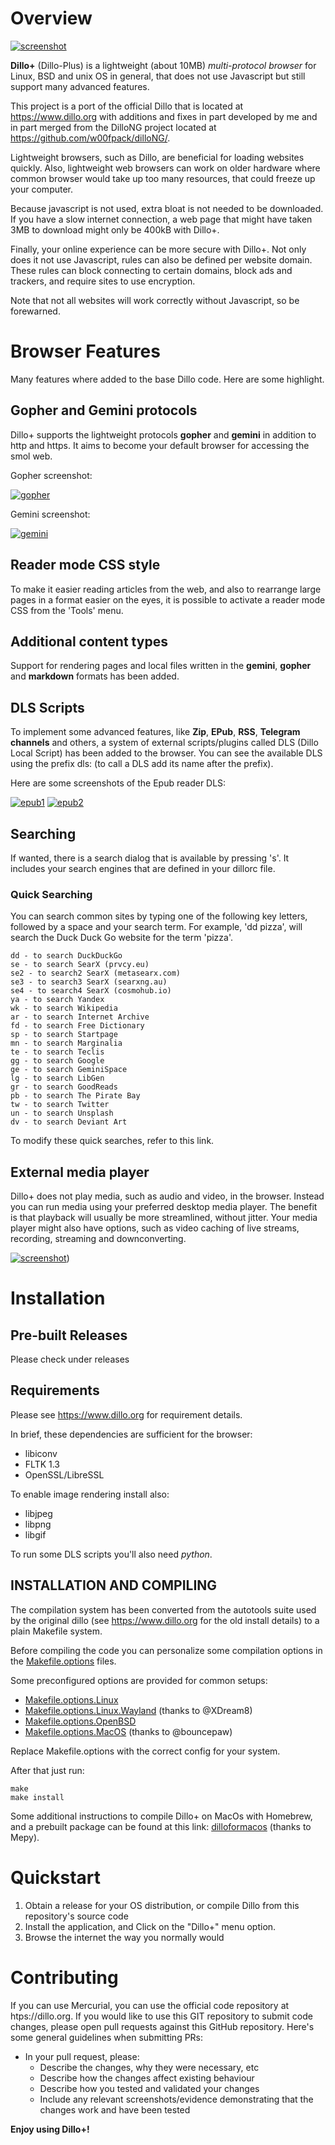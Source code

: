 # Overview
[![screenshot](screenshots/main.png)](screenshots/main.png)

**Dillo+** (Dillo-Plus) is a lightweight (about 10MB) *multi-protocol browser* for Linux, BSD and unix OS in general, that does not use Javascript but still support many advanced features.

This project is a port of the official Dillo that is located at https://www.dillo.org with additions and fixes in part developed by me and in part merged from the DilloNG project located at https://github.com/w00fpack/dilloNG/.

Lightweight browsers, such as Dillo, are beneficial for loading websites quickly.  Also, lightweight web browsers can work on older hardware where common browser would take up too many resources, that could freeze up your computer.

Because javascript is not used, extra bloat is not needed to be downloaded.  If you have a slow internet connection, a web page that might have taken 3MB to download might only be 400kB with Dillo+.

Finally, your online experience can be more secure with Dillo+. Not only does it not use Javascript, rules can also be defined per website domain. These rules can block connecting to certain domains, block ads and trackers, and require sites to use encryption.

Note that not all websites will work correctly without Javascript, so be forewarned.

# Browser Features

Many features where added to the base Dillo code. Here are some highlight.

## Gopher and Gemini protocols

Dillo+ supports the lightweight protocols **gopher** and **gemini** in addition to http and https. It aims to become your default browser for accessing the smol web.

Gopher screenshot:

[![gopher](screenshots/gopher.png)](screenshots/gopher.png)

Gemini screenshot:

[![gemini](screenshots/gemini.png)](screenshots/gemini.png)

## Reader mode CSS style

To make it easier reading articles from the web, and also to rearrange large pages in a format easier on the eyes, it is possible to activate a reader mode CSS from the 'Tools' menu.

## Additional content types

Support for rendering pages and local files written in the **gemini**, **gopher** and **markdown** formats has been added.

## DLS Scripts

To implement some advanced features, like **Zip**, **EPub**, **RSS**, **Telegram channels** and others, a system of external scripts/plugins called DLS (Dillo Local Script) has been added to the browser. You can see the available DLS using the prefix dls: (to call a DLS add its name after the prefix).

Here are some screenshots of the Epub reader DLS:

[![epub1](screenshots/epub1.png)](screenshots/epub1.png)
[![epub2](screenshots/epub2.png)](screenshots/epub2.png)

## Searching

If wanted, there is a search dialog that is available by pressing 's'. It includes your search engines that are defined in your dillorc file. 

### Quick Searching

You can search common sites by typing one of the following key letters, followed by a space and your search term.
For example, 'dd pizza', will search the Duck Duck Go website for the term 'pizza'.

```
dd - to search DuckDuckGo
se - to search SearX (prvcy.eu)
se2 - to search2 SearX (metasearx.com)
se3 - to search3 SearX (searxng.au)
se4 - to search4 SearX (cosmohub.io)
ya - to search Yandex
wk - to search Wikipedia
ar - to search Internet Archive
fd - to search Free Dictionary
sp - to search Startpage
mn - to search Marginalia
te - to search Teclis
gg - to search Google
ge - to search GeminiSpace
lg - to search LibGen
gr - to search GoodReads
pb - to search The Pirate Bay
tw - to search Twitter
un - to search Unsplash
dv - to search Deviant Art
```

To modify these quick searches, refer to this link.

## External media player

Dillo+ does not play media, such as audio and video, in the browser.  Instead you can run media using your preferred desktop media player.  The benefit is that playback will  usually be more streamlined, without jitter.  Your media player might also have options, such as video caching of live streams, recording, streaming and downconverting.

[![screenshot](screenshots/media_playing.png)](screenshots/media_playing.png))

# Installation

## Pre-built Releases

Please check under releases

## Requirements

Please see https://www.dillo.org for requirement details.

In brief, these dependencies are sufficient for the browser:
* libiconv
* FLTK 1.3
* OpenSSL/LibreSSL

To enable image rendering install also:
* libjpeg
* libpng
* libgif

To run some DLS scripts you'll also need *python*.

## INSTALLATION AND COMPILING

The compilation system has been converted from the autotools suite used by the original dillo (see https://www.dillo.org for the old install details) to a plain Makefile system.

Before compiling the code you can personalize some compilation options in the [Makefile.options](Makefile.options) files.

Some preconfigured options are provided for common setups:
* [Makefile.options.Linux](Makefile.options.Linux)
* [Makefile.options.Linux.Wayland](Makefile.options.Linux.Wayland) (thanks to @XDream8)
* [Makefile.options.OpenBSD](Makefile.options.OpenBSD)
* [Makefile.options.MacOS](Makefile.options.MacOS) (thanks to @bouncepaw)

Replace Makefile.options with the correct config for your system.

After that just run:
```
make
make install
```

Some additional instructions to compile Dillo+ on MacOs with Homebrew, and a prebuilt package can be found at this link: [dilloformacos](https://sites.google.com/view/dilloformacos/home-page) (thanks to Mepy).

# Quickstart

1. Obtain a release for your OS distribution, or compile Dillo from this repository's source code
2. Install the application, and Click on the "Dillo+" menu option.
3. Browse the internet the way you normally would

# Contributing

If you can use Mercurial, you can use the official code repository at htps://dillo.org.   If you would like to use this GIT repository to submit code changes, please open pull requests against this GitHub repository. Here's some general guidelines when submitting PRs:

 * In your pull request, please:
   * Describe the changes, why they were necessary, etc
   * Describe how the changes affect existing behaviour
   * Describe how you tested and validated your changes
   * Include any relevant screenshots/evidence demonstrating that the changes work and have been tested

**Enjoy using Dillo+!**
